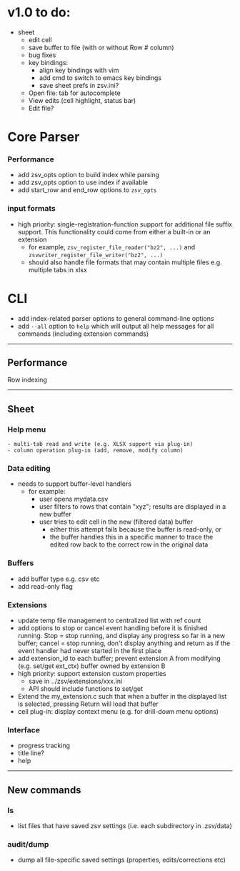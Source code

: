 # v1.0 to do:
- sheet
  - edit cell
  - save buffer to file (with or without Row # column)
  - bug fixes
  - key bindings:
    - align key bindings with vim
    - add cmd to switch to emacs key bindings
    - save sheet prefs in zsv.ini?
  - Open file: tab for autocomplete
  - View edits (cell highlight, status bar)
  - Edit file?

# Core Parser

### Performance
- add zsv_opts option to build index while parsing
- add zsv_opts option to use index if available
- add start_row and end_row options to `zsv_opts`

### input formats
- high priority: single-registration-function support for additional file suffix support. This functionality could come from either a built-in or an extension
  - for example, `zsv_register_file_reader("bz2", ...)` and `zsvwriter_register_file_writer("bz2", ...)`
  - should also handle file formats that may contain multiple files e.g. multiple tabs in xlsx

# CLI
- add index-related parser options to general command-line options
- add `--all` option to `help` which will output all help messages for all commands (including extension commands)

---
## Performance
Row indexing

---

## Sheet
### Help menu
    - multi-tab read and write (e.g. XLSX support via plug-in)
    - column operation plug-in (add, remove, modify column)

### Data editing
- needs to support buffer-level handlers
  - for example:
    - user opens mydata.csv
    - user filters to rows that contain "xyz"; results are displayed in a new buffer
    - user tries to edit cell in the new (filtered data) buffer
      - either this attempt fails because the buffer is read-only, or
      - the buffer handles this in a specific manner to trace the edited row back to the correct row in the original data

### Buffers
- add buffer type e.g. csv etc
- add read-only flag

### Extensions
- update temp file management to centralized list with ref count
- add options to stop or cancel event handling before it is finished running. Stop = stop running, and display any progress so far in a new buffer;
  cancel = stop running, don't display anything and return as if the event handler had never started in the first place
- add extension_id to each buffer; prevent extension A from modifying (e.g. set/get ext_ctx) buffer owned by extension B
- high priority: support extension custom properties
  - save in ../zsv/extensions/xxx.ini
  - API should include functions to set/get
- Extend the my_extension.c such that when a buffer in the displayed list is selected, pressing Return will load that buffer
- cell plug-in: display context menu (e.g. for drill-down menu options)

### Interface
- progress tracking
- title line?
- help

---

## New commands

### ls
- list files that have saved zsv settings (i.e. each subdirectory in .zsv/data)

### audit/dump
- dump all file-specific saved settings (properties, edits/corrections etc)
